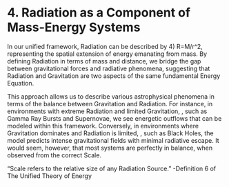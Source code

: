 <h1>4. Radiation as a Component of Mass-Energy Systems</h1>

In our unified framework, Radiation can be described by 4) R=M/r^2​, representing the spatial extension of energy emanating from mass. By defining Radiation in terms of mass and distance, we bridge the gap between gravitational forces and radiative phenomena, suggesting that Radiation and Gravitation are two aspects of the same fundamental Energy Equation.

This approach allows us to describe various astrophysical phenomena in terms of the balance between Gravitation and Radiation. For instance, in environments with extreme Radiation and limited Gravitation, , such as Gamma Ray Bursts and Supernovae, we see energetic outflows that can be modeled within this framework. Conversely, in environments where Gravitation dominates and Radiation is limited, , such as Black Holes, the model predicts intense gravitational fields with minimal radiative escape. It would seem, however, that most systems are perfectly in balance, when observed from the correct Scale.

“Scale refers to the relative size of any Radiation Source.” -Definition 6 of The Unified Theory of Energy
